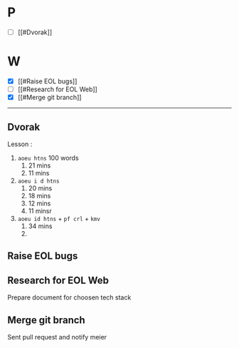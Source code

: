 # P
- [ ] [[#Dvorak]]

# W
- [x] [[#Raise EOL bugs]]
- [ ] [[#Research for EOL Web]]
- [x] [[#Merge git branch]]
---
## Dvorak
Lesson :
1. `aoeu htns` 100 words
	1. 21 mins
	2. 11 mins
2. `aoeu i d htns`
	1. 20 mins
	2. 18 mins
	3. 12 mins
	4. 11 minsr
3. `aoeu id htns` + `pf crl` + `kmv`
	1. 34 mins
	2. 
## Raise EOL bugs
## Research for EOL Web
Prepare document for choosen tech stack
## Merge git branch
Sent pull request and notify meier
